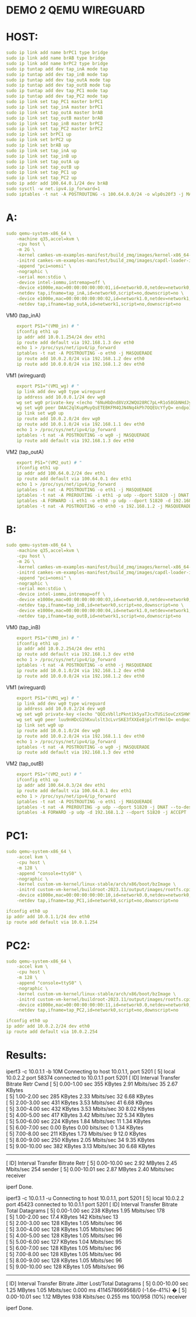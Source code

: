 # DEMO 2 QEMU WIREGUARD

# HOST:
```yaml
sudo ip link add name brPC1 type bridge
sudo ip link add name brAB type bridge
sudo ip link add name brPC2 type bridge
sudo ip tuntap add dev tap_inA mode tap
sudo ip tuntap add dev tap_inB mode tap
sudo ip tuntap add dev tap_outA mode tap
sudo ip tuntap add dev tap_outB mode tap
sudo ip tuntap add dev tap_PC1 mode tap
sudo ip tuntap add dev tap_PC2 mode tap
sudo ip link set tap_PC1 master brPC1
sudo ip link set tap_inA master brPC1
sudo ip link set tap_outA master brAB
sudo ip link set tap_outB master brAB
sudo ip link set tap_inB master brPC2
sudo ip link set tap_PC2 master brPC2
sudo ip link set brPC1 up
sudo ip link set brPC2 up
sudo ip link set brAB up
sudo ip link set tap_inA up  
sudo ip link set tap_inB up  
sudo ip link set tap_outA up  
sudo ip link set tap_outB up  
sudo ip link set tap_PC1 up  
sudo ip link set tap_PC2 up
sudo ip addr add 100.64.0.1/24 dev brAB
sudo sysctl -w net.ipv4.ip_forward=1
sudo iptables -t nat -A POSTROUTING -s 100.64.0.0/24 -o wlp0s20f3 -j MASQUERADE
```


# A:
```yaml
sudo qemu-system-x86_64 \
    -machine q35,accel=kvm \
    -cpu host \
    -m 2G \
    -kernel camkes-vm-examples-manifest/build_zmq/images/kernel-x86_64-pc99 \
    -initrd camkes-vm-examples-manifest/build_zmq/images/capdl-loader-image-x86_64-pc99 \
    -append "pci=nomsi" \
    -nographic \
    -serial mon:stdio \
    -device intel-iommu,intremap=off \
    -device e1000e,mac=00:00:00:00:00:01,id=network0.0,netdev=network0,addr=0x3 \
    -netdev tap,ifname=tap_inA,id=network0,script=no,downscript=no \
    -device e1000e,mac=00:00:00:00:00:02,id=network1.0,netdev=network1,addr=0x4 \
    -netdev tap,ifname=tap_outA,id=network1,script=no,downscript=no
```

VM0 (tap_inA)
```yaml
    export PS1="(VM0_in) # "
    ifconfig eth1 up
    ip addr add 10.0.1.254/24 dev eth1
    ip route add default via 192.168.1.3 dev eth0
    echo 1 > /proc/sys/net/ipv4/ip_forward
    iptables -t nat -A POSTROUTING -o eth0 -j MASQUERADE
    ip route add 10.0.2.0/24 via 192.168.1.2 dev eth0
    ip route add 10.0.0.0/24 via 192.168.1.2 dev eth0
```
VM1 (wireguard)
```yaml
    export PS1="(VM1_wg) # "
    ip link add dev wg0 type wireguard
    ip address add 10.0.0.1/24 dev wg0
    wg set wg0 private-key <(echo "6NuHbDnd8VzX2WQU28RC7pL+R1o58GbNHdJy04wq1Fk=") listen-port 51820
    wg set wg0 peer DAAC2qlKupMuyQsETEBKFM4QJN4Nq4kPh7OQEUcYfyQ= endpoint 100.64.0.3:51820 allowed-ips 0.0.0.0/0
    ip link set wg0 up
    ip route add 10.0.2.0/24 dev wg0
    ip route add 10.0.1.0/24 via 192.168.1.1 dev eth0
    echo 1 > /proc/sys/net/ipv4/ip_forward
    iptables -t nat -A POSTROUTING -o wg0 -j MASQUERADE
    ip route add default via 192.168.1.3 dev eth0
```

VM2 (tap_outA)
```yaml
    export PS1="(VM2_out) # "
    ifconfig eth1 up
    ip addr add 100.64.0.2/24 dev eth1
    ip route add default via 100.64.0.1 dev eth1
    echo 1 > /proc/sys/net/ipv4/ip_forward
    iptables -t nat -A POSTROUTING -o eth1 -j MASQUERADE
    iptables -t nat -A PREROUTING -i eth1 -p udp --dport 51820 -j DNAT --to-destination 192.168.1.2:51820
    iptables -A FORWARD -i eth1 -o eth0 -p udp --dport 51820 -d 192.168.1.2 -j ACCEPT
    iptables -t nat -A POSTROUTING -o eth0 -s 192.168.1.2 -j MASQUERADE
```
# B:
```yaml
sudo qemu-system-x86_64 \
    -machine q35,accel=kvm \
    -cpu host \
    -m 2G \
    -kernel camkes-vm-examples-manifest/build_zmq/images/kernel-x86_64-pc99 \
    -initrd camkes-vm-examples-manifest/build_zmq/images/capdl-loader-image-x86_64-pc99 \
    -append "pci=nomsi" \
    -nographic \
    -serial mon:stdio \
    -device intel-iommu,intremap=off \
    -device e1000e,mac=00:00:00:00:00:03,id=network0.0,netdev=network0,addr=0x3 \
    -netdev tap,ifname=tap_inB,id=network0,script=no,downscript=no \
    -device e1000e,mac=00:00:00:00:00:04,id=network1.0,netdev=network1,addr=0x4 \
    -netdev tap,ifname=tap_outB,id=network1,script=no,downscript=no
```

VM0 (tap_inB)
```yaml 
    export PS1="(VM0_in) # "
    ifconfig eth1 up
    ip addr add 10.0.2.254/24 dev eth1
    ip route add default via 192.168.1.3 dev eth0
    echo 1 > /proc/sys/net/ipv4/ip_forward
    iptables -t nat -A POSTROUTING -o eth0 -j MASQUERADE
    ip route add 10.0.1.0/24 via 192.168.1.2 dev eth0
    ip route add 10.0.0.0/24 via 192.168.1.2 dev eth0
```

VM1 (wireguard)
```yaml
    export PS1="(VM1_wg) # "
    ip link add dev wg0 type wireguard
    ip address add 10.0.0.2/24 dev wg0
    wg set wg0 private-key <(echo "QOIxVbllzPknt1k5yaTJcxTUSiSovCzXSHWtyuz2UUo=") listen-port 51820
    wg set wg0 peer luu9nHDcG1hKxulslt3cLvrSKE3fXXEe8jplrTrHnlQ= endpoint 100.64.0.2:51820 allowed-ips 0.0.0.0/0
    ip link set wg0 up
    ip route add 10.0.1.0/24 dev wg0
    ip route add 10.0.2.0/24 via 192.168.1.1 dev eth0  
    echo 1 > /proc/sys/net/ipv4/ip_forward
    iptables -t nat -A POSTROUTING -o wg0 -j MASQUERADE
    ip route add default via 192.168.1.3 dev eth0
```


VM2 (tap_outB)
```yaml   
    export PS1="(VM2_out) # "
    ifconfig eth1 up
    ip addr add 100.64.0.3/24 dev eth1
    ip route add default via 100.64.0.1 dev eth1
    echo 1 > /proc/sys/net/ipv4/ip_forward
    iptables -t nat -A POSTROUTING -o eth1 -j MASQUERADE
    iptables -t nat -A PREROUTING -p udp --dport 51820 -j DNAT --to-destination 192.168.1.2:51820
    iptables -A FORWARD -p udp -d 192.168.1.2 --dport 51820 -j ACCEPT
```

# PC1:
```yaml
sudo qemu-system-x86_64 \
    -accel kvm \
    -cpu host \
    -m 128 \
    -append "console=ttyS0" \
    -nographic \
    -kernel custom-vm-kernel/linux-stable/arch/x86/boot/bzImage \
    -initrd custom-vm-kernel/buildroot-2023.11/output/images/rootfs.cpio \
    -device e1000e,mac=00:00:00:00:00:10,id=network0.0,netdev=network0,addr=0x3 \
    -netdev tap,ifname=tap_PC1,id=network0,script=no,downscript=no
```
```yaml
ifconfig eth0 up
ip addr add 10.0.1.1/24 dev eth0
ip route add default via 10.0.1.254
```
# PC2:
```yaml
sudo qemu-system-x86_64 \
    -accel kvm \
    -cpu host \
    -m 128 \
    -append "console=ttyS0" \
    -nographic \
    -kernel custom-vm-kernel/linux-stable/arch/x86/boot/bzImage \
    -initrd custom-vm-kernel/buildroot-2023.11/output/images/rootfs.cpio \
    -device e1000e,mac=00:00:00:00:00:11,id=network0.0,netdev=network0,addr=0x3 \
    -netdev tap,ifname=tap_PC2,id=network0,script=no,downscript=no
```
```yaml
ifconfig eth0 up
ip addr add 10.0.2.2/24 dev eth0
ip route add default via 10.0.2.254
```

# Results:

iperf3 -c 10.0.1.1 -b 10M
Connecting to host 10.0.1.1, port 5201
[  5] local 10.0.2.2 port 58374 connected to 10.0.1.1 port 5201
[ ID] Interval           Transfer     Bitrate         Retr  Cwnd
[  5]   0.00-1.00   sec   355 KBytes  2.91 Mbits/sec   35   2.67 KBytes       
[  5]   1.00-2.00   sec   285 KBytes  2.33 Mbits/sec   32   6.68 KBytes       
[  5]   2.00-3.00   sec   431 KBytes  3.53 Mbits/sec   41   6.68 KBytes       
[  5]   3.00-4.00   sec   432 KBytes  3.53 Mbits/sec   30   8.02 KBytes       
[  5]   4.00-5.00   sec   417 KBytes  3.42 Mbits/sec   32   5.34 KBytes       
[  5]   5.00-6.00   sec   224 KBytes  1.84 Mbits/sec   11   1.34 KBytes       
[  5]   6.00-7.00   sec  0.00 Bytes  0.00 bits/sec    0   1.34 KBytes       
[  5]   7.00-8.00   sec   211 KBytes  1.73 Mbits/sec    9   12.0 KBytes       
[  5]   8.00-9.00   sec   250 KBytes  2.05 Mbits/sec   34   9.35 KBytes       
[  5]   9.00-10.00  sec   382 KBytes  3.13 Mbits/sec   30   6.68 KBytes       
- - - - - - - - - - - - - - - - - - - - - - - - -
[ ID] Interval           Transfer     Bitrate         Retr
[  5]   0.00-10.00  sec  2.92 MBytes  2.45 Mbits/sec  254             sender
[  5]   0.00-10.01  sec  2.87 MBytes  2.40 Mbits/sec                  receiver

iperf Done.

iperf3 -c 10.0.1.1 -u
Connecting to host 10.0.1.1, port 5201
[  5] local 10.0.2.2 port 45423 connected to 10.0.1.1 port 5201
[ ID] Interval           Transfer     Bitrate         Total Datagrams
[  5]   0.00-1.00   sec   238 KBytes  1.95 Mbits/sec  178  
[  5]   1.00-2.00   sec  17.4 KBytes   142 Kbits/sec  13  
[  5]   2.00-3.00   sec   128 KBytes  1.05 Mbits/sec  96  
[  5]   3.00-4.00   sec   128 KBytes  1.05 Mbits/sec  96  
[  5]   4.00-5.00   sec   128 KBytes  1.05 Mbits/sec  96  
[  5]   5.00-6.00   sec   127 KBytes  1.04 Mbits/sec  95  
[  5]   6.00-7.00   sec   128 KBytes  1.05 Mbits/sec  96  
[  5]   7.00-8.00   sec   128 KBytes  1.05 Mbits/sec  96  
[  5]   8.00-9.00   sec   128 KBytes  1.05 Mbits/sec  96  
[  5]   9.00-10.00  sec   128 KBytes  1.05 Mbits/sec  96  
- - - - - - - - - - - - - - - - - - - - - - - - -
[ ID] Interval           Transfer     Bitrate         Jitter    Lost/Total Datagrams
[  5]   0.00-10.00  sec  1.25 MBytes  1.05 Mbits/sec  0.000 ms  4114578669568/0 (-1.6e-41%)  �
[  5]   0.00-10.01  sec  1.12 MBytes   938 Kbits/sec  0.255 ms  100/958 (10%)  receiver

iperf Done.
